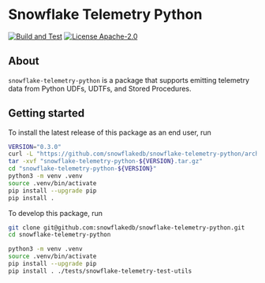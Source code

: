 # Snowflake Telemetry Python

[![Build and Test](https://github.com/snowflakedb/snowflake-telemetry-python/actions/workflows/build-test.yml/badge.svg)](https://github.com/snowflakedb/snowflake-telemetry-python/actions/workflows/build-test.yml)
[![License Apache-2.0](https://img.shields.io/:license-Apache%202-brightgreen.svg)](http://www.apache.org/licenses/LICENSE-2.0.txt)

## About

`snowflake-telemetry-python` is a package that supports emitting telemetry data from Python UDFs, UDTFs, and Stored Procedures.

## Getting started

To install the latest release of this package as an end user, run

```bash
VERSION="0.3.0"
curl -L "https://github.com/snowflakedb/snowflake-telemetry-python/archive/refs/tags/v${VERSION}.tar.gz" > "snowflake-telemetry-python-${VERSION}.tar.gz"
tar -xvf "snowflake-telemetry-python-${VERSION}.tar.gz"
cd "snowflake-telemetry-python-${VERSION}"
python3 -m venv .venv
source .venv/bin/activate
pip install --upgrade pip
pip install .
```

To develop this package, run

```bash
git clone git@github.com:snowflakedb/snowflake-telemetry-python.git
cd snowflake-telemetry-python

python3 -m venv .venv
source .venv/bin/activate
pip install --upgrade pip
pip install . ./tests/snowflake-telemetry-test-utils
```
